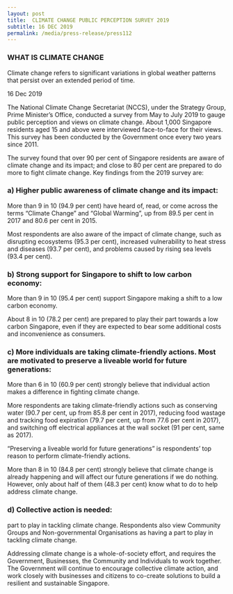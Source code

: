 ```yaml
---
layout: post
title:  CLIMATE CHANGE PUBLIC PERCEPTION SURVEY 2019
subtitle: 16 DEC 2019
permalink: /media/press-release/press112
---
```


### WHAT IS CLIMATE CHANGE

Climate change refers to significant variations in global weather patterns that persist over an extended period of time.

16 Dec 2019

The National Climate Change Secretariat (NCCS), under the Strategy Group, Prime Minister’s Office, conducted a survey from May to July 2019 to gauge public perception and views on climate change. About 1,000 Singapore residents aged 15 and above were interviewed face-to-face for their views. This survey has been conducted by the Government once every two years since 2011.

The survey found that over 90 per cent of Singapore residents are aware of climate change and its impact; and close to 80 per cent are prepared to do more to fight climate change. Key findings from the 2019 survey are: 

### a) Higher public awareness of climate change and its impact: 

More than 9 in 10 (94.9 per cent) have heard of, read, or come across the terms “Climate Change” and “Global Warming”, up from 89.5 per cent  in 2017 and 80.6 per cent  in 2015.

Most respondents are also aware of the impact of climate change, such as disrupting ecosystems (95.3 per cent), increased vulnerability to heat stress and diseases (93.7 per cent), and problems caused by rising sea levels (93.4 per cent).

### b) Strong support for Singapore to shift to low carbon economy:

More than 9 in 10 (95.4 per cent) support Singapore making a shift to a low carbon economy. 

About 8 in 10 (78.2 per cent) are prepared to play their part towards a low carbon Singapore, even if they are expected to bear some additional costs and inconvenience as consumers.

### c)  More individuals are taking climate-friendly actions. Most are motivated to preserve a liveable world for future generations:

More than 6 in 10 (60.9 per cent) strongly believe that individual action makes a difference in fighting climate change. 

More respondents are taking climate-friendly actions such as conserving water (90.7 per cent, up from 85.8 per cent in 2017), reducing food wastage and tracking food expiration (79.7 per cent, up from 77.6 per cent in 2017), and switching off electrical appliances at the wall socket (91 per cent, same as 2017).

“Preserving a liveable world for future generations” is respondents’ top reason to perform climate-friendly actions.

More than 8 in 10 (84.8 per cent) strongly believe that climate change is already happening and will affect our future generations if we do nothing. However, only about half of them (48.3 per cent) know what to do to help address climate change.

### d) Collective action is needed:

part to play in tackling climate change. Respondents also view Community Groups and Non-governmental Organisations as having a part to play in tackling climate change.

Addressing climate change is a whole-of-society effort, and requires the Government, Businesses, the Community and Individuals to work together. The Government will continue to encourage collective climate action, and work closely with businesses and citizens to co-create solutions to build a resilient and sustainable Singapore.

